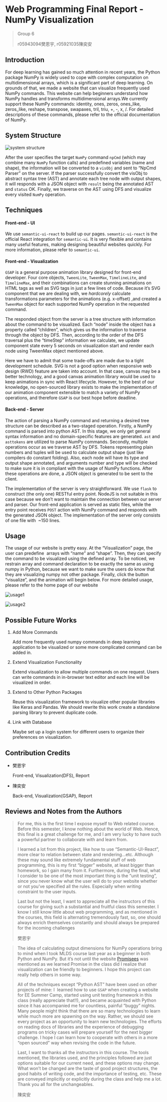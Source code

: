 # Web Programming Final Report - NumPy Visualization

> Group 6
>
> r05943094樊恩宇, r05921035陳奕安

## Introduction

For deep learning has gained so much attention in recent years, the Python package NumPy is widely used to cope with complex computation on multidimensional arrays, which is a significant part of deep learning. On grounds of that, we made a website that can visualize frequently used NumPy commands. This website can help beginners understand how NumPy handles and transforms multidimensional arrays.We currently support these NumPy commands: identity, ones, zeros, ones_like, zeros_like, reshape, transpose, swapaxes, tril, triu, +, -, x, /. For detailed descriptions of these commands, please refer to the official documentation of NumPy.

## System Structure

![system structure](http://imgur.com/5wxwHRQ.jpg)

After the user specifies the target `NumPy` command `npCmd` (which may combine many `NumPy` function calls) and predefined variables (name and shape), the information will be converted to a `visObj` and sent to “NpCmd Parser” on the server. If the parser successfully convert the visObj to abstract syntax tree (AST) and annotate each tree node with output shapes, it will responds with a JSON object with `result` being the annotated AST and `status` OK. Finally, we traverse on the AST using DFS and visualize every visited `NumPy` operation.

## Techniques

#### Front-end - UI

We use `semantic-ui-react` to build up our pages. `semantic-ui-react` is the official React integration for `semantic-ui`. It is very flexible and contains many useful features, making designing beautiful websites quickly. For more information, please refer to `semantic-ui`.

#### Front-end - Visualization

`GSAP` is a general purpose animation library designed for front-end developer. Four core objects, `TweenLite`, `TweenMax`, `TimelineLite`, and `TimelineMax`, and their combinations can create stunning animations on HTML tags as well as SVG tags in just a few lines of code. Because it’s SVG component that we are dealing with, we *hardcorely* calculate transformations parameters for the animations (e.g. x-offset) ,and created a `TweenMax` object for each supported NumPy operation in the requested command.

The responded object from the server is a tree structure with information about the command to be visualized. Each “node” inside the object has a property called “children”, which gives us the information to traverse through the object by DFS. Then, according to the order of the DFS traversal plus the “timeStep” information we calculate, we update component state every 5 seconds on visualization start and render each node using TweenMax object mentioned above.

Here we have to admit that some trade-offs are made due to a tight development schedule. SVG is not a good option when responsive web design (RWD) feature are taken into account. In that case, canvas may be a better technology, and a good canvas animation library would be used to keep animations in sync with React lifecycle. However, to the best of our knowledge, no open-sourced library exists to make the implementation of our animation component extensible to match a variety of NumPy operations, and therefore `GSAP` is our best hope before deadline.

#### Back-end - Server

The action of parsing a NumPy command and returning a desired tree structure can be described as a two-staged operation. Firstly, a NumPy command is parsed into python AST. In this stage, we only get general syntax information and no domain-specific features are generated. `ast` and `asttokens` are utilized to parse NumPy commands. Secondly, multiple operations occur as we traverse AST by DFS. Tokens representing plain numbers and tuples will be used to calculate output shape (just like compilers do constant folding). Also, each node will have its type and output shape annotated, and arguments number and type will be checked to make sure it is in compliant with the usage of NumPy functions. After these operations are done, a JSON object is generated to be sent to the client.

The implementation of the server is very straightforward. We use `flask` to construct (the only one) RESTful entry point. NodeJS is not suitable in this case because we don’t want to maintain the connection between our server and parser. Our front-end application is served as static files, while the entry point receives `POST` action with NumPy command and responds with the generated JSON object. The implementation of the server only consists of one file with  ~150 lines.

## Usage

The usage of our website is pretty easy. At the “Visualization” page, the user can predefine  arrays with “name” and “shape”. Then, they can specify the command to be visualized using the defined array. To be noticed, we restrain array and command declaration to be exactly the same as using numpy in Python, because we want to make sure the users do know that they are visualizing numpy not other package. Finally, click the button “visualize”, and the animation will begin below. For more detailed usage, please refer to the home page of our website

![usage1](http://imgur.com/k9zZxXi.jpg)

![usage2](http://imgur.com/Z8XfHDD.jpg)

## Possible Future Works

1. Add More Commands

   Add more frequently used numpy commands in deep learning application to be visualized or some more complicated command can be added in.

2. Extend Visualization Functionality

   Extend visualization to allow multiple commands on one request. Users can write commands in in-browser text editor and each line will be visualized in order.

3. Extend to Other Python Packages

   Reuse this visualization framework to visualize other popular libraries like Keras and Pandas. We should rewrite this work create a standalone parsing library to prevent duplicate code.

4. Link with Database

   Maybe set up a login system for different users to organize their preferences on visualization.

## Contribution Credits

* 樊恩宇

  Front-end, Visualization(DFS), Report

* 陳奕安

  Back-end, Visualization(GSAP), Report

## Reviews and Notes from the Authors

> For me, this is the first time I expose myself to Web related course. Before this semester, I know nothing about the world of Web. Hence, this final is a great challenge for me, and I am very lucky to have such a powerful partner to collaborate with and learn from.
>
> I learned a lot from this project, like how to use “Semantic-UI-React”, more clear to relation between state and rendering…etc. Although these may sound like extremely fundamental stuff of web programming, this is my first “bigger” website, at least bigger than homework, so I gain many from it. Furthermore, during the final, what I consider to be one of the most important thing is the “unit testing”, since you never know what the user will do to your website whether or not you’ve specified all the rules. Especially when writing constraint to the user inputs.
>
> Last but not the least, I want to appreciate all the instructors of this course for giving such a substantial and fruitful class this semester. I know I still know little about web programming, and as mentioned in the courses, this field is alternating tremendously fast, so, one should always enrich themselves constantly and should always be prepared for the incoming challenges
>
> 
>
> 樊恩宇

> The idea of calculating output dimensions for NumPy operations bring to mind when I took MLDS course last year as a beginner in both Python and NumPy. But it’s not until the website [Promisees](https://bevacqua.github.io/promisees/) was mentioned as we learned Promise in the class did I realize that visualization can be friendly to beginners. I hope this project can really help others in some way.
>
> All of the techniques except “Python AST” have been used on other projects of mine: I  learned how to use `GSAP` when creating a website for EE Summer Camp, started using unit testing framework in this class (really appreciate that!!), and became acquainted with Python since it has accompanied me for countless, painful “buggy” nights. Many people might think that there are so many technologies to learn while much more are spawning on the way. Rather, we should see every project as an opportunity to learn new technologies. The efforts on reading docs of libraries and the experience of debugging programs on tricky cases will prepare yourself for the next bigger challenge. I hope I can learn how to cooperate with others in a more “open sourced” way when revising the code in the future.
>
> Last, I want to thanks all the instructors in this course. The tools mentioned, the libraries used, and the principles followed are just options suitable for our current need, and these options may change. What won’t be changed are the taste of good project structures, the good habits of writing code, and the importance of testing, etc. These are conveyed implicitly or explicitly during the class and help me a lot. Thank you all for the unchangeables.
>
> 
>
> 陳奕安

